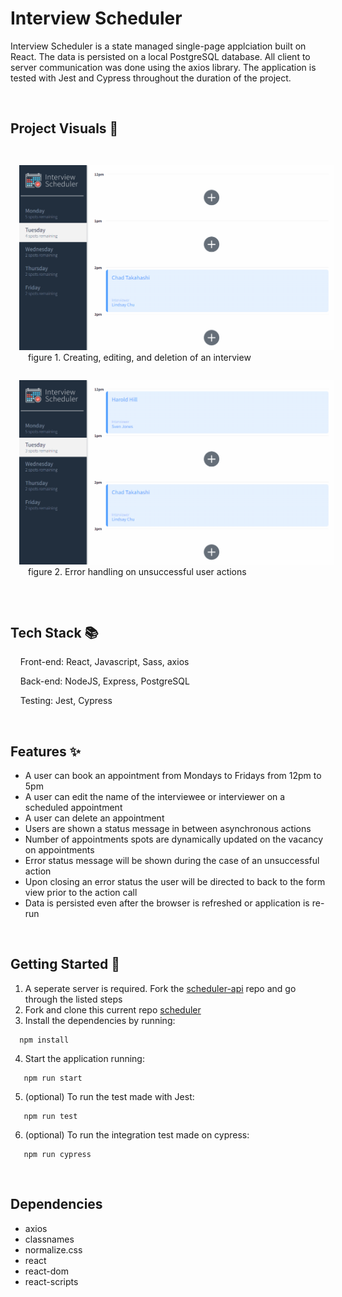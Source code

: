 # Interview Scheduler

Interview Scheduler is a state managed single-page applciation built on React. The data is persisted on a local PostgreSQL database. All client to server communication was done using the axios library. The application is tested with Jest and Cypress throughout the duration of the project.

&emsp;
## Project Visuals 🌟
<img src="./docs/scheduler-1.gif" style="margin: 2em 1em auto 1em;" alt="happy-path-scheduler">

<p style="margin: auto 2em auto 2em">figure 1. Creating, editing, and deletion of an interview</p>

<img src="./docs/scheduler-2.gif" style="margin: 2em 1em auto 1em;" alt="happy-path-scheduler">

<p style="margin: auto 2em 2em 2em">figure 2. Error handling on unsuccessful user actions</p>

&emsp;
## Tech Stack 📚

&nbsp;&nbsp;&nbsp; Front-end: React, Javascript, Sass, axios

&nbsp;&nbsp;&nbsp; Back-end: NodeJS, Express, PostgreSQL

&nbsp;&nbsp;&nbsp; Testing: Jest, Cypress

&emsp;


## Features ✨ 
- A user can book an appointment from Mondays to Fridays from 12pm to 5pm
- A user can edit the name of the interviewee or interviewer on a scheduled appointment
- A user can delete an appointment
- Users are shown a status message in between asynchronous actions
- Number of appointments spots are dynamically updated on the vacancy on appointments
- Error status message will be shown during the case of an unsuccessful action
- Upon closing an error status the user will be directed to back to the form view prior to the action call
- Data is persisted even after the browser is refreshed or application is re-run


&emsp;
## Getting Started 🏁
1. A seperate server is required. Fork the [scheduler-api](https://github.com/ryjcm1/scheduler-api) repo and go through the listed steps
2. Fork and clone this current repo [scheduler](https://github.com/ryjcm1/scheduler)
3. Install the dependencies by running:
```
  npm install
```
4. Start the application running:
```
   npm run start
```
5. (optional) To run the test made with Jest:
```
   npm run test
```
6. (optional) To run the integration test made on cypress:
```
   npm run cypress
```
&emsp;
## Dependencies

- axios
- classnames
- normalize.css
- react
- react-dom
- react-scripts